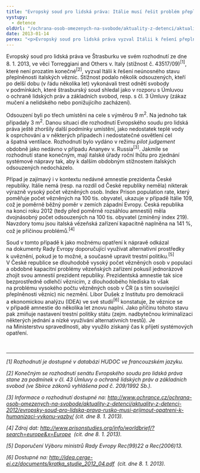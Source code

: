 ```yaml
---
title: "Evropský soud pro lidská práva: Itálie musí řešit problém přeplněnosti věznic"
vystupy:
  - detence
oldUrl: "/ochrana-osob-omezenych-na-svobode/aktuality-z-detenci/aktuality-z-detenci-2013/evropsky-soud-pro-lidska-prava-italie-musi-resit-problem-preplnenosti-veznic/"
date: 2013-01-14
perex: "<p>Evropský soud pro lidská práva vyzval Itálii k řešení přeplněnosti italských věznic. Jejich kapacita je naplněna na 141 %, takže podmínky v porušují Úmluvu o ochraně lidských práv. V ČR přeplněnost věznic dočasně vyřešila amnestie prezidenta republiky. Pokud se včak nezmění trestní politika státu, budou věznice během několika let znovu plné.</p>"
---
```


<!-- imported from the old website -->

<p>Evropský soud pro lidská práva ve Štrasburku ve svém rozhodnutí ze dne 8. 1. 2013, ve věci Torreggiani and Others v. Italy (stížnost č. 43517/09)<sup>[1]</sup>,<sup> </sup>které není prozatím konečné<sup>[2]</sup>, vyzval Itálii k řešení neúnosného stavu přeplněnosti italských věznic. Stížnost podalo několik odsouzených, kteří po delší dobu (v řádu několika let) vykonávali trest odnětí svobody v podmínkách, které štrasburský soud shledal jako v rozporu s Úmluvou o ochraně lidských práv a základních svobod, resp. s čl. 3 Úmluvy (zákaz mučení a nelidského nebo ponižujícího zacházení). </p><p>Odsouzení byli po třech umístěni na cele s výměrou 9 m<sup>2</sup>. Na jednoho tak připadaly 3 m<sup>2</sup>. Danou situaci dle rozhodnutí Evropského soudu pro lidská práva ještě zhoršily další podmínky umístění, jako nedostatek teplé vody k osprchování a v některých případech i nedostatečné osvětlení cel a špatná ventilace. Rozhodnutí bylo vydáno v režimu <em>pilot judgement</em> obdobně jako nedávno v případu Ananyev v. Russia<sup>[3]</sup>. Jakmile se rozhodnutí stane konečným, mají italské úřady roční lhůtu pro zjednání systémové nápravy tak, aby k dalším obdobným stížnostem italských odsouzených nedocházelo.</p><p>Případ je zajímavý i v kontextu nedávné amnestie prezidenta České republiky. Itálie nemá (resp. na rozdíl od České republiky neměla) nikterak výrazně vysoký počet vězněných osob. Index Prison population rate, který poměřuje počet vězněných na 100 tis. obyvatel, ukazuje v případě Itálie 109, což je poměrně běžný poměr v zemích západní Evropy. Česká republika na konci roku 2012 (tedy před poměrně rozsáhlou amnestií) měla dvojnásobný počet odsouzených na 100 tis. obyvatel (zmíněný index 219). Navzdory tomu jsou italská vězeňská zařízení kapacitně naplněna na 141 %, což je příčinou problémů.<sup>[4]</sup></p><p>Soud v tomto případě k jako možnému opatření k nápravě odkázal na dokumenty Rady Evropy doporučující využívat alternativní prostředky k uvěznění, pokud je to možné, a současně upravit trestní politiku.<sup>[5]</sup> V České republice se dlouhodobě vysoký počet vězněných osob v populaci a obdobné kapacitní problémy vězeňských zařízení pokusil jednorázově zhojit svou amnestií prezident republiky. Prezidentská amnestie tak sice bezprostředně odlehčí věznicím, z dlouhodobého hlediska to však na problému vysokého počtu vězněných osob v ČR (a s tím související přeplněnosti věznic) nic nezmění. Libor Dušek z Institutu pro demokracii a ekonomickou analýzu (IDEA) ve své studii<sup>[6]</sup> konstatuje, že věznice se v případě amnestie do několika let znovu naplní. Jako příčinu tohoto stavu pak zmiňuje nastavení trestní politiky státu (zejm. nadbytečnou kriminalizaci některých jednání a nízké využívání alternativních trestů). Je na Ministerstvu spravedlnosti, aby využilo získaný čas k přijetí systémových opatření.</p><br /><hr /><p><em>[1]</em><em> Rozhodnutí je dostupné v databázi HUDOC ve francouzském jazyku.</em></p><p><em>[2]</em><em> Konečným se rozhodnutí senátu Evropského soudu pro lidská práva stane za podmínek v čl. 43 Úmluvy o ochraně lidských práv a základních svobod (ve Sbírce zákonů vyhlášena pod č. 209/1992 Sb.).</em></p><p><em>[3]</em><em> Informace o rozhodnutí dostupné na: </em><a href="https://www.ochrance.cz/ochrana-osob-omezenych-na-svobode/aktuality-z-detenci/aktuality-z-detenci-2012/evropsky-soud-pro-lidska-prava-rusko-musi-prijmout-opatreni-k-humanizaci-vykonu-vazby/"><em>http://www.ochrance.cz/ochrana-osob-omezenych-na-svobode/aktuality-z-detenci/aktuality-z-detenci-2012/evropsky-soud-pro-lidska-prava-rusko-musi-prijmout-opatreni-k-humanizaci-vykonu-vazby/</em></a><em> (cit. dne 8. 1. 2013).</em></p><p><em>[4]</em><em> Zdroj dat: </em><a title="Otevření do nového okna" href="http://www.prisonstudies.org/info/worldbrief/?search=europe&amp;x=Europe" target="_blank"><em>http://www.prisonstudies.org/info/worldbrief/?search=europe&amp;x=Europe</em></a> <em> (cit. dne 8. 1. 2013).</em></p><p><em>[5]</em><em> Doporučení Výboru ministrů Rady Evropy Rec(99)22 a Rec(2006)13.</em></p><p><em>[6]</em><em> Dostupné na: </em><a title="Otevření do nového okna" href="http://idea.cerge-ei.cz/documents/kratka_studie_2012_04.pdf" target="_blank"><em>http://idea.cerge-ei.cz/documents/kratka_studie_2012_04.pdf</em></a> <em> (cit. dne 8. 1. 2013).</em></p>

